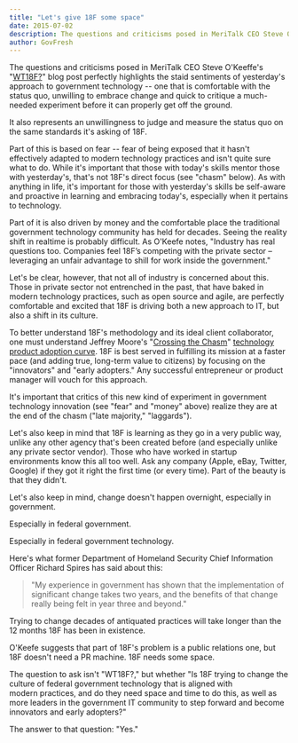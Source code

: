 ```yaml
---
title: "Let's give 18F some space"
date: 2015-07-02
description: The questions and criticisms posed in MeriTalk CEO Steve O'Keeffe's"WT18F?" blog post perfectly highlights the staid sentiments of yesterday's approach to government technology -- one that is comfortable with the status quo, unwilling to embrace change and quick to critique a much-needed experiment before it can properly get off the ground.
author: GovFresh
---
```




The questions and criticisms posed in MeriTalk CEO Steve O'Keeffe's "<a href="http://www.meritalk.com/blog.php?user=SteveOKeeffe&amp;blogentry_id=3971&amp;sfid=00350000021YztCAAS&amp;email=john%40airgap.io&amp;mkt_tok=3RkMMJWWfF9wsRoiuKvKZKXonjHpfsX56OQuXKO%2FlMI%2F0ER3fOvrPUfGjI4HTMRkI%2BSLDwEYGJlv6SgFSrLNMapoz7gLXxQ%3D">WT18F?</a>" blog post perfectly highlights the staid sentiments of yesterday's approach to government technology -- one that is comfortable with the status quo, unwilling to embrace change and quick to critique a much-needed experiment before it can properly get off the ground.

It also represents an unwillingness to judge and measure the status quo on the same standards it's asking of 18F.

Part of this is based on fear -- fear of being exposed that it hasn't effectively adapted to modern technology practices and isn't quite sure what to do. While it's important that those with today's skills mentor those with yesterday's, that's not 18F's direct focus (see "chasm" below). As with anything in life, it's important for those with yesterday's skills be self-aware and proactive in learning and embracing today's, especially when it pertains to technology.

Part of it is also driven by money and the comfortable place the traditional government technology community has held for decades. Seeing the reality shift in realtime is probably difficult. As O'Keefe notes, "Industry has real questions too. Companies feel 18F’s competing with the private sector – leveraging an unfair advantage to shill for work inside the government."

Let's be clear, however, that not all of industry is concerned about this. Those in private sector not entrenched in the past, that have baked in modern technology practices, such as open source and agile, are perfectly comfortable and excited that 18F is driving both a new approach to IT, but also a shift in its culture.

To better understand 18F's methodology and its ideal client collaborator, one must understand Jeffrey Moore's "<a href="//www.amazon.com/Crossing-Chasm-Marketing-High-Tech-Mainstream/dp/0060517123">Crossing the Chasm</a>" <a href="http://bloggerjet.com/img/jeffrey-moore-crossing-the-chasm.jpg">technology product adoption curve</a>. 18F is best served in fulfilling its mission at a faster pace (and adding true, long-term value to citizens) by focusing on the "innovators" and "early adopters." Any successful entrepreneur or product manager will vouch for this approach.

It's important that critics of this new kind of experiment in government technology innovation (see "fear" and "money" above) realize they are at the end of the chasm ("late majority," "laggards").

Let's also keep in mind that 18F is learning as they go in a very public way, unlike any other agency that's been created before (and especially unlike any private sector vendor). Those who have worked in startup environments know this all too well. Ask any company (Apple, eBay, Twitter, Google) if they got it right the first time (or every time). Part of the beauty is that they didn't.

Let's also keep in mind, change doesn't happen overnight, especially in government.

Especially in federal government.

Especially in federal government technology.

Here's what former Department of Homeland Security Chief Information Officer Richard Spires has said about this:
<blockquote>"My experience in government has shown that the implementation of significant change takes two years, and the benefits of that change really being felt in year three and beyond."</blockquote>
Trying to change decades of antiquated practices will take longer than the 12 months 18F has been in existence.

O'Keefe suggests that part of 18F's problem is a public relations one, but 18F doesn't need a PR machine. 18F needs some space.

The question to ask isn't "WT18F?," but whether "Is 18F trying to change the culture of federal government technology that is aligned with modern practices, and do they need space and time to do this, as well as more leaders in the government IT community to step forward and become innovators and early adopters?"

The answer to that question: "Yes."
